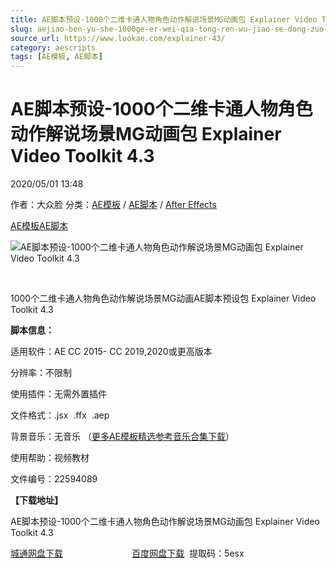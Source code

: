 ```yaml
---
title: AE脚本预设-1000个二维卡通人物角色动作解说场景MG动画包 Explainer Video Toolkit 4.3
slug: aejiao-ben-yu-she-1000ge-er-wei-qia-tong-ren-wu-jiao-se-dong-zuo-jie-shuo-chang-jing-mgdong-hua-bao-explainer-video-toolkit-4-3
source_url: https://www.lookae.com/explainer-43/
category: aescripts
tags: [AE模板, AE脚本]
---
```

# AE脚本预设-1000个二维卡通人物角色动作解说场景MG动画包 Explainer Video Toolkit 4.3

2020/05/01 13:48

作者：大众脸
分类：[AE模板](https://www.lookae.com/after-effects/other-after-effects/) / [AE脚本](https://www.lookae.com/after-effects/aescripts/) / [After Effects](https://www.lookae.com/after-effects/)

[AE模板](https://www.lookae.com/tag/ae%e6%a8%a1%e6%9d%bf/)[AE脚本](https://www.lookae.com/tag/ae%e8%84%9a%e6%9c%ac/)

![AE脚本预设-1000个二维卡通人物角色动作解说场景MG动画包 Explainer Video Toolkit 4.3](https://www.lookae.com/wp-content/uploads/2020/05/Explainer-Video-Toolkit-4.3.jpg "AE脚本预设-1000个二维卡通人物角色动作解说场景MG动画包 Explainer Video Toolkit 4.3-LookAE.com")

﻿

1000个二维卡通人物角色动作解说场景MG动画AE脚本预设包 Explainer Video Toolkit 4.3

**脚本信息：**

适用软件：AE CC 2015- CC 2019,2020或更高版本

分辨率：不限制

使用插件：无需外置插件

文件格式：.jsx  .ffx  .aep

背景音乐：无音乐 （[更多AE模板精选参考音乐合集下载](https://item.taobao.com/item.htm?spm=a1z10.1.w4004-2793089344.4.MUvxbV&id=37289930486)）

使用帮助：视频教材

文件编号：22594089

**【下载地址】**

AE脚本预设-1000个二维卡通人物角色动作解说场景MG动画包 Explainer Video Toolkit 4.3

[城通网盘下载](https://72k.us/file/680462-440642568)                            [百度网盘下载](https://pan.baidu.com/s/12k1ncyY4CGnGmPphZnjL5A)  提取码：5esx
